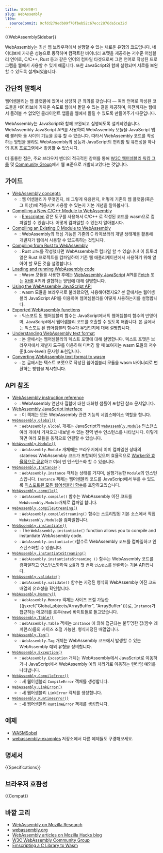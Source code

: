 ```yaml
---
title: 웹어셈블리
slug: WebAssembly
l10n:
  sourceCommit: 0cfdd279edb09f70fbeb52c67ecc2876da5ce32d
---
```


{{WebAssemblySidebar}}

WebAssembly는 최신 웹 브라우저에서 실행할 수 있는 새로운 유형의 코드입니다. 네이티브에 가까운 성능으로 동작하며 컴팩트한 바이너리 포맷을 제공하는 저수준 어셈블리 언어로, C/C++, Rust 등과 같은 언어의 컴파일 타겟으로써 그런 언어로 작성된 프로그램을 웹에서 사용할 수 있게 해줍니다. 또한 JavaScript와 함께 실행되며 서로를 보완할 수 있도록 설계되었습니다.

## 간단히 말해서

웹어셈블리는 웹 플랫폼에 있어서 상당히 큰 의의를 갖습니다 — 여러 언어로 작성된 코드들을 네이티브에 가까운 속도로 웹에서 돌릴 수 있는 길을 제공하며, 이전까지는 웹에서 돌려볼 수 없었던 클라이언트 앱들을 웹에서 돌릴 수 있도록 만들어주기 때문입니다.

WebAssembly는 JavaScript와 함께 보완되고 실행되도록 설계되었습니다. WebAssembly JavaScript API를 사용하여 WebAssembly 모듈을 JavaScript 앱에 불러와 둘 사이의 기능을 공유 할 수 있습니다. 따라서 WebAssembly 코드를 작성하는 방법을 몰라도 WebAssembly의 성능과 JavaScript의 편리함 및 유연성을 하나의 응용 프로그램에서 활용할 수 있습니다.

더 훌륭한 점은, 주요 브라우저 벤더의 적극적인 참여를 통해 [W3C 웹어셈블리 워킹 그룹](https://www.w3.org/wasm/) 및 [Community Group](https://www.w3.org/community/webassembly/)에서 웹 표준으로 개발되고있다는 것입니다.

## 가이드

- [WebAssembly concepts](/ko/docs/WebAssembly/Concepts)
  - : 웹 어셈블리가 무엇인지, 왜 그렇게 유용한지, 어떻게 기존의 웹 플랫폼(혹은 그 이상)에 적응시켜 사용할 수 있는지 기본 개념을 알아봅시다.
- [Compiling a New C/C++ Module to WebAssembly](/ko/docs/WebAssembly/C_to_wasm)
  - : [Emscripten](https://emscripten.org/) 같은 도구를 사용해서 C/C++ 로 작성된 코드를 wasm으로 컴파일할 수 있습니다. 어떻게 컴파일할 수 있는지 알아봅시다.
- [Compiling an Existing C Module to WebAssembly](/ko/docs/WebAssembly/existing_C_to_wasm)
  - : WebAssembly의 핵심 기능은 기존의 C 라이브러리 개발 생태계을 활용해 개발자가 웹에서 사용할 수 있도록하는 것입니다.
- [Compiling from Rust to WebAssembly](/ko/docs/WebAssembly/rust_to_wasm)
  - : Rust 코드를 작성했다면 WebAssembly로 컴파일 할 수 있습니다! 이 튜토리얼은 Rust 프로젝트를 컴파일하여 기존 웹 애플리케이션에서 사용하기 위해 알아야 할 모든 것을 설명합니다.
- [Loading and running WebAssembly code](/ko/docs/WebAssembly/Loading_and_running)
  - : Wasm 모듈을 사용한 후에는 [WebAssembly JavaScript](/ko/docs/WebAssembly/JavAscript_interface) API를 [Fetch](/ko/docs/Web/API/Fetch_API) 또는 [XHR](/ko/docs/Web/API/XMLHtpRequest) API와 결합하는 방법에 대해 설명합니다.
- [Using the WebAssembly JavaScript API](/ko/docs/WebAssembly/Using_the_JavaScript_API)
  - : wasm 모듈을 브라우저로 불러왔으면, 사용해야겠지요? 본 글에서는 웹어셈블리 JavaScript API를 이용하여 웹어셈블리를 어떻게 사용하는지를 설명합니다.
- [Exported WebAssembly functions](/ko/docs/WebAssembly/Exported_functions)
  - : 익스포트 된 웹어셈블리 함수는 JavaScript에서의 웹어셈블리 함수의 반영이며, JavaScript에서 웹어셈블리 코드를 호출할 수 있도록 해줍니다. 본 글에서는 익스포트 된 웹어셈블리 함수가 무엇인지에 대해 설명합니다.
- [Understanding WebAssembly text format](/ko/docs/WebAssembly/Understanding_the_text_format)
  - : 본 글에서는 웹어셈블리의 텍스트 포맷에 대해 설명합니다. 텍스트 포맷은 브라우저에서 개발자 도구를 이용하여 디버깅 할 때 보여지는 wasm 모듈의 저수준(Low-level) 문자형 표현입니다.
- [Converting WebAssembly text format to wasm](/ko/docs/WebAssembly/Text_format_to_wasm)
  - : 본 글에서는 텍스트 포맷으로 작성된 웹어셈블리 모듈을 wasm 바이너리로 변환하는 방법을 제시합니다.

## API 참조

- [WebAssembly instruction reference](/ko/docs/WebAssembly/Reference)
  - : WebAssembly 연산자 집합에 대한 대화형 샘플이 포함된 참조 문서입니다.
- [WebAssembly JavaScript interface](/ko/docs/WebAssembly/JavaScript_interface)
  - : 이 객체는 모든 WebAssembly 관련 기능의 네임스페이스 역할을 합니다.
- [`WebAssembly.Global()`](/ko/docs/WebAssembly/JavaScript_interface/Global)
  - : `WebAssembly.Global` 개체는 JavaScript와 [`WebAssembly.Module`](/ko/docs/WebAssembly/JavaScript_interface/Module) 인스턴스 여러 개에서 가져오고 내보낼 수 있는 전역 변수 인스턴스를 나타냅니다. 이렇게하면 여러 모듈을 동적으로 연결할 수 있습니다.
- [`WebAssembly.Module()`](/ko/docs/WebAssembly/JavaScript_interface/Module)
  - : `WebAssembly.Module` 개체에는 브라우저에서 이미 컴파일한 상태의 stateless WebAssembly 코드가 포함되어 있으며 효율적으로 [Worker와 효율적으로 공유](/ko/docs/Web/API/Worker/postMessage)하고 여러 번 인스턴스화 할 수 있습니다.
- [`WebAssembly.Instance()`](/ko/docs/WebAssembly/JavaScript_interface/Instance)
  - : `WebAssembly.Instance` 객체는 상태를 가지며, 실행가능한 `Module`의 인스턴스입니다. `Instance` 객체는 웹어셈블리 코드를 JavaScript에서 부를 수 있도록 [익스포트된 모든 웹어셈블리 함수](/ko/docs/WebAssembly/Exported_functions)를 포함하고있습니다.
- [`WebAssembly.compile()`](/ko/docs/WebAssembly/JavaScript_interface/compile)
  - : `WebAssembly.compile()` 함수는 WebAssembly 이진 코드를 `WebAssembly.Module`개체로 컴파일 합니다.
- [`WebAssembly.compileStreaming()`](/ko/docs/WebAssembly/JavaScript_interface/compileStreaming)
  - : `WebAssembly.compileStreaming()` 함수는 스트리밍된 기본 소스에서 직접 `WebAssembly.Module`을 컴파일합니다.
- [`WebAssembly.instantiate()`](/ko/docs/WebAssembly/JavaScript_interface/instantiate)
  - : The `WebAssembly.instantiate()` function allows you to compile and instantiate WebAssembly code.
  - : `WebAssembly.instantiate()`함수로 WebAssembly 코드를 컴파일하고 인스턴스화할 수 있습니다.
- [`WebAssembly.instantiateStreaming()`](/ko/docs/WebAssembly/JavaScript_interface/instantiateStreaming)
  - : `WebAssembly.instantiateStreaming ()` 함수는 WebAssembly 코드를 컴파일하고 인스턴스화하여 `모듈`과 첫 번째 `인스턴스`를 반환하는 기본 API입니다.
- [`WebAssembly.validate()`](/ko/docs/WebAssembly/JavaScript_interface/validate)
  - : `WebAssembly.validate()` 함수는 지정된 형식의 WebAssembly 이진 코드 배열의 유효성을 확인합니다.
- [`WebAssembly.Memory()`](/ko/docs/WebAssembly/JavaScript_interface/Memory)
  - : `WebAssembly.Memory` 객체는 사이즈 조절 가능한 {{jsxref("Global_objects/ArrayBuffer", "ArrayBuffer")}}로, `Instance`가 접근하는 메모리를 로우(raw) 바이트들로 들고있습니다.
- [`WebAssembly.Table()`](/ko/docs/WebAssembly/JavaScript_interface/Table)
  - : `WebAssembly.Table` 객체는 `Instance` 에 의해 접근되는 불투명한 값(함수 레퍼런스)들의 사이즈 조절 가능한, 형식지정된 배열입니다.
- [`WebAssembly.Tag()`](/ko/docs/WebAssembly/JavaScript_interface/Tag)
  - : `WebAssembly.Tag` 개체는 WebAssembly 코드에서 발생할 수 있는 WebAssembly 예외 유형을 정의합니다.
- [`WebAssembly.Exception()`](/ko/docs/WebAssembly/JavaScript_interface/Exception)
  - : `WebAssembly.Exception` 개체는 WebAssembly에서 JavaScript로 이동하거나 JavaScript에서 WebAssembly 예외 처리기로 이동하는 런타임 예외를 나타냅니다.
- [`WebAssembly.CompileError()`](/ko/docs/WebAssembly/JavaScript_interface/CompileError)
  - : 새 웹어셈블리 `CompileError` 객체를 생성합니다.
- [`WebAssembly.LinkError()`](/ko/docs/WebAssembly/JavaScript_interface/LinkError)
  - : 새 웹어셈블리 `LinkError` 객체를 생성합니다.
- [`WebAssembly.RuntimeError()`](/ko/docs/WebAssembly/JavaScript_interface/RuntimeError)
  - : 새 웹어셈블리 `RuntimeError` 객체를 생성합니다.

## 예제

- [WASMSobel](https://github.com/JasonWeathersby/WASMSobel)
- [webassembly-examples](https://github.com/mdn/webassembly-examples/) 저장소에서 다른 예제들도 구경해보세요.

## 명세서

{{Specifications}}

## 브라우저 호환성

{{Compat}}

## 바깥 고리

- [WebAssembly on Mozilla Research](https://research.mozilla.org/)
- [webassembly.org](https://webassembly.org/)
- [WebAssembly articles on Mozilla Hacks blog](https://hacks.mozilla.org/category/webassembly/)
- [W3C WebAssembly Community Group](https://www.w3.org/community/webassembly/)
- [Emscripting a C Library to Wasm](https://web.dev/emscripting-a-c-library/)
